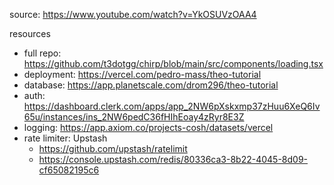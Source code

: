source: https://www.youtube.com/watch?v=YkOSUVzOAA4

resources
- full repo: https://github.com/t3dotgg/chirp/blob/main/src/components/loading.tsx
- deployment: https://vercel.com/pedro-mass/theo-tutorial
- database: https://app.planetscale.com/drom296/theo-tutorial
- auth: https://dashboard.clerk.com/apps/app_2NW6pXskxmp37zHuu6XeQ6Iv65u/instances/ins_2NW6pedC36fHIhEoay4zRyr8E3Z
- logging: https://app.axiom.co/projects-cosh/datasets/vercel
- rate limiter: Upstash
  - https://github.com/upstash/ratelimit
  - https://console.upstash.com/redis/80336ca3-8b22-4045-8d09-cf65082195c6